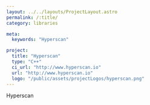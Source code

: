 ```yaml
---
layout: ../../layouts/ProjectLayout.astro
permalink: /:title/
category: libraries

meta:
  keywords: "Hyperscan"

project:
  title: "Hyperscan"
  type: "C++"
  ci_url: "http://www.hyperscan.io"
  url: "http://www.hyperscan.io"
  logo: "/public/assets/projectLogos/hyperscan.png"
---
```


<p>Hyperscan</p>
